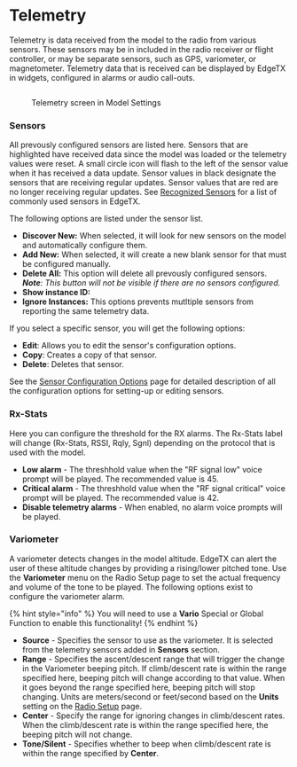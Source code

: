 # Telemetry

Telemetry is data received from the model to the radio from various sensors. These sensors may be in included in the radio receiver or flight controller, or may be separate sensors, such as GPS, variometer, or magnetometer. Telemetry data that is received can be displayed by EdgeTX in widgets, configured in alarms or audio call-outs.

<figure><img src="/.gitbook/assets/telemetry.png" alt=""><figcaption><p>Telemetry screen in Model Settings</p></figcaption></figure>

### **Sensors**

All prevously configured sensors are listed here. Sensors that are highlighted have received data since the model was loaded or the telemetry values were reset. A small circle icon will flash to the left of the sensor value when it has received a data update. Sensor values in black designate the sensors that are receiving regular updates. Sensor values that are red are no longer receiving regular updates. See [Recognized Sensors](../../../bw-radios/model-select/telemetry/common-telemetry-sensors.md) for a list of commonly used sensors in EdgeTX.

The following options are listed under the sensor list.

* **Discover New:** When selected, it will look for new sensors on the model and automatically configure them.&#x20;
* **Add New:** When selected, it will create a new blank sensor for that must be configured manually.&#x20;
* **Delete All:** This option will delete all prevously configured sensors. _**Note**_: _This button will not be visible if there are no sensors configured._
* **Show instance ID:**
* **Ignore Instances:** This options prevents mutltiple sensors from reporting the same telemetry data.

If you select a specific sensor, you will get the following options:&#x20;

* **Edit**: Allows you to edit the sensor's configuration options.
* **Copy**: Creates a copy of that sensor.
* **Delete**: Deletes that sensor.

See the [Sensor Configuration Options](sensor-configuration-options.md) page for detailed description of all the configuration options for setting-up or editing sensors.

### **Rx-Stats**

Here you can configure the threshold for the RX alarms. The Rx-Stats label will change (Rx-Stats, RSSI, Rqly, Sgnl) depending on the protocol that is used with the model.

* **Low alarm** - The threshhold value when the "RF signal low" voice prompt will be played. The recommended value is 45.
* **Critical alarm** - The threshhold value when the "RF signal critical" voice prompt will be played. The recommended value is 42.
* **Disable telemetry alarms** - When enabled, no alarm voice prompts will be played.

### **Variometer**

A variometer detects changes in the model altitude.  EdgeTX can alert the user of these altitude changes by providing a rising/lower pitched tone. Use the **Variometer** menu on the Radio Setup page to set the actual frequency and volume of the tone to be played. The following options exist to configure the variometer alarm.

{% hint style="info" %}
You will need to use a **Vario** Special or Global Function to enable this functionality!
{% endhint %}

* **Source** - Specifies the sensor to use as the variometer. It is selected from the telemetry sensors added in **Sensors** section.
* **Range** - Specifies the ascent/descent range that will trigger the change in the Variometer beeping pitch. If climb/descent rate is within the range specified here, beeping pitch will change according to that value. When it goes beyond the range specified here, beeping pitch will stop changing. Units are meters/second or feet/second based on the **Units** setting on the [Radio Setup](../../radio-settings/radio-setup/) page.
* **Center** - Specify the range for ignoring changes in climb/descent rates. When the climb/descent rate is within the range specified here, the beeping pitch will not change.
* **Tone/Silent** - Specifies whether to beep when climb/descent rate is within the range specified by **Center**.
